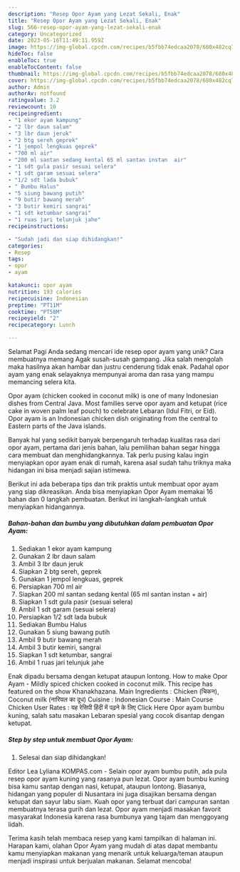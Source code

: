 ```yaml
---
description: "Resep Opor Ayam yang Lezat Sekali, Enak"
title: "Resep Opor Ayam yang Lezat Sekali, Enak"
slug: 566-resep-opor-ayam-yang-lezat-sekali-enak
category: Uncategorized
date: 2023-05-16T11:49:11.959Z
image: https://img-global.cpcdn.com/recipes/b5fbb74edcaa2078/680x482cq70/opor-ayam-foto-resep-utama.jpg
hideToc: false
enableToc: true
enableTocContent: false
thumbnail: https://img-global.cpcdn.com/recipes/b5fbb74edcaa2078/680x482cq70/opor-ayam-foto-resep-utama.jpg
cover: https://img-global.cpcdn.com/recipes/b5fbb74edcaa2078/680x482cq70/opor-ayam-foto-resep-utama.jpg
author: Admin
authorAv: notfound
ratingvalue: 3.2
reviewcount: 10
recipeingredient:
- "1 ekor ayam kampung"
- "2 lbr daun salam"
- "3 lbr daun jeruk"
- "2 btg sereh geprek"
- "1 jempol lengkuas geprek"
- "700 ml air"
- "200 ml santan sedang kental 65 ml santan instan  air"
- "1 sdt gula pasir sesuai selera"
- "1 sdt garam sesuai selera"
- "1/2 sdt lada bubuk"
- " Bumbu Halus"
- "5 siung bawang putih"
- "9 butir bawang merah"
- "3 butir kemiri sangrai"
- "1 sdt ketumbar sangrai"
- "1 ruas jari telunjuk jahe"
recipeinstructions:

- "Sudah jadi dan siap dihidangkan!"
categories:
- Resep
tags:
- opor
- ayam

katakunci: opor ayam 
nutrition: 193 calories
recipecuisine: Indonesian
preptime: "PT11M"
cooktime: "PT58M"
recipeyield: "2"
recipecategory: Lunch

---
```



Selamat Pagi Anda sedang mencari ide resep opor ayam yang unik? Cara membuatnya memang Agak susah-susah gampang. Jika salah mengolah maka hasilnya akan hambar dan justru cenderung tidak enak. Padahal opor ayam yang enak selayaknya mempunyai aroma dan rasa yang mampu memancing selera kita.


Opor ayam (chicken cooked in coconut milk) is one of many Indonesian dishes from Central Java. Most families serve opor ayam and ketupat (rice cake in woven palm leaf pouch) to celebrate Lebaran (Idul Fitri, or Eid). Opor ayam is an Indonesian chicken dish originating from the central to Eastern parts of the Java islands.

Banyak hal yang sedikit banyak berpengaruh terhadap kualitas rasa dari opor ayam, pertama dari jenis bahan, lalu pemilihan bahan segar hingga cara membuat dan menghidangkannya. Tak perlu pusing kalau ingin menyiapkan opor ayam enak di rumah, karena asal sudah tahu triknya maka hidangan ini bisa menjadi sajian istimewa.


Berikut ini ada beberapa tips dan trik praktis untuk membuat opor ayam yang siap dikreasikan. Anda bisa menyiapkan Opor Ayam memakai 16 bahan dan 0 langkah pembuatan. Berikut ini langkah-langkah untuk menyiapkan hidangannya.

<!--inarticleads1-->

##### Bahan-bahan dan bumbu yang dibutuhkan dalam pembuatan Opor Ayam:

1. Sediakan 1 ekor ayam kampung
1. Gunakan 2 lbr daun salam
1. Ambil 3 lbr daun jeruk
1. Siapkan 2 btg sereh, geprek
1. Gunakan 1 jempol lengkuas, geprek
1. Persiapkan 700 ml air
1. Siapkan 200 ml santan sedang kental (65 ml santan instan + air)
1. Siapkan 1 sdt gula pasir (sesuai selera)
1. Ambil 1 sdt garam (sesuai selera)
1. Persiapkan 1/2 sdt lada bubuk
1. Sediakan  Bumbu Halus
1. Gunakan 5 siung bawang putih
1. Ambil 9 butir bawang merah
1. Ambil 3 butir kemiri, sangrai
1. Siapkan 1 sdt ketumbar, sangrai
1. Ambil 1 ruas jari telunjuk jahe


Enak dipadu bersama dengan ketupat ataupun lontong. How to make Opor Ayam - Mildly spiced chicken cooked in coconut milk. This recipe has featured on the show Khanakhazana. Main Ingredients : Chicken (चिकन), Coconut milk (नारियल का दूध) Cuisine : Indonesian Course : Main Course Chicken User Rates : यह रेसिपी हिंदी में पढ़ने के लिए Click Here Opor ayam bumbu kuning, salah satu masakan Lebaran spesial yang cocok disantap dengan ketupat. 

<!--inarticleads2-->

##### Step by step untuk membuat Opor Ayam:


1. Selesai dan siap dihidangkan!

Editor Lea Lyliana KOMPAS.com - Selain opor ayam bumbu putih, ada pula resep opor ayam kuning yang rasanya pun lezat. Opor ayam bumbu kuning bisa kamu santap dengan nasi, ketupat, ataupun lontong. Biasanya, hidangan yang populer di Nusantara ini juga disajikan bersama dengan ketupat dan sayur labu siam. Kuah opor yang terbuat dari campuran santan membuatnya terasa gurih dan lezat. Opor ayam menjadi masakan favorit masyarakat Indonesia karena rasa bumbunya yang tajam dan menggoyang lidah. 

Terima kasih telah membaca resep yang kami tampilkan di halaman ini. Harapan kami, olahan Opor Ayam yang mudah di atas dapat membantu kamu menyiapkan makanan yang menarik untuk keluarga/teman ataupun menjadi inspirasi untuk berjualan makanan. Selamat mencoba!
